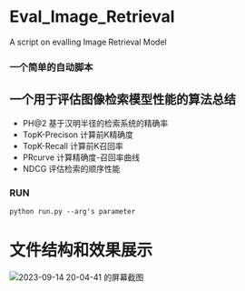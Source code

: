 # Eval_Image_Retrieval
A script on evalling Image Retrieval Model
### 一个简单的自动脚本
## 一个用于评估图像检索模型性能的算法总结
* PH@2 基于汉明半径的检索系统的精确率
* TopK-Precison 计算前K精确度
* TopK-Recall 计算前K召回率
* PRcurve 计算精确度-召回率曲线
* NDCG 评估检索的顺序性能
### RUN
```shell
python run.py --arg's parameter
```
# 文件结构和效果展示
![2023-09-14 20-04-41 的屏幕截图](https://github.com/Mahiro2211/Eval_Image_Retrieval/assets/130811701/5bafc9c9-a2e0-486d-a94f-21f3a6378c1e)
